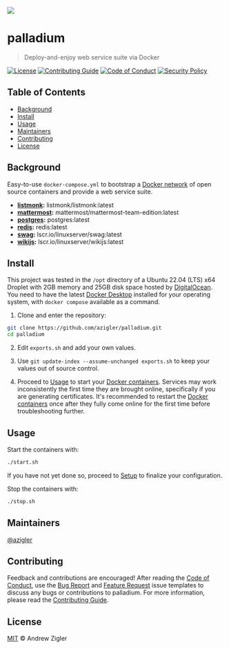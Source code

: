 ![](https://user-images.githubusercontent.com/7295363/176799033-c0902aae-f2dd-4b66-9844-9739a5492402.jpg)

# palladium

> Deploy-and-enjoy web service suite via Docker

[![License](https://img.shields.io/badge/license-MIT-EEE.svg?style=popout-square)](./LICENSE.md)
[![Contributing Guide](https://img.shields.io/badge/contributing-guide-EEE.svg?style=popout-square)](./.github/CONTRIBUTING.md)
[![Code of Conduct](https://img.shields.io/badge/contributor-covenant-EEE.svg?style=popout-square)](./.github/CODE_OF_CONDUCT.md)
[![Security Policy](https://img.shields.io/badge/security-policy-EEE.svg?style=popout-square)](./.github/SECURITY.md)

## Table of Contents

- [Background](#background)
- [Install](#install)
- [Usage](#usage)
- [Maintainers](#maintainers)
- [Contributing](#contributing)
- [License](#license)

## Background

Easy-to-use `docker-compose.yml` to bootstrap a [Docker network](https://docs.docker.com/network/) of open source containers and provide a web service suite.

- **[listmonk](https://hub.docker.com/r/listmonk/listmonk/tags):** listmonk/listmonk:latest
- **[mattermost](https://hub.docker.com/r/mattermost/mattermost-team-edition/tags):** mattermost/mattermost-team-edition:latest
- **[postgres](https://hub.docker.com/_/postgres/tags):** postgres:latest
- **[redis](https://hub.docker.com/_/redis/tags):** redis:latest
- **[swag](https://github.com/linuxserver/docker-swag):** lscr.io/linuxserver/swag:latest
- **[wikijs](https://github.com/linuxserver/docker-wikijs):** lscr.io/linuxserver/wikijs:latest

## Install

This project was tested in the `/opt` directory of a Ubuntu 22.04 (LTS) x64 Droplet with 2GB memory and 25GB disk space hosted by [DigitalOcean](https://m.do.co/c/a3448cce0762). You need to have the latest [Docker Desktop](https://docs.docker.com/engine/install/) installed for your operating system, with `docker compose` available as a command.

1. Clone and enter the repository:

```bash
git clone https://github.com/azigler/palladium.git
cd palladium
```

2. Edit `exports.sh` and add your own values.

3. Use `git update-index --assume-unchanged exports.sh` to keep your values out of source control.

4. Proceed to [Usage](#usage) to start your [Docker containers](https://docs.docker.com/compose/). Services may work inconsistently the first time they are brought online, specifically if you are generating certificates. It's recommended to restart the [Docker containers](https://docs.docker.com/compose/) once after they fully come online for the first time before troubleshooting further.

## Usage

Start the containers with:

```bash
./start.sh
```

If you have not yet done so, proceed to [Setup](#setup) to finalize your configuration.

Stop the containers with:

```bash
./stop.sh
```

## Maintainers

[@azigler](https://github.com/azigler)

## Contributing

Feedback and contributions are encouraged! After reading the [Code of Conduct](./.github/CODE_OF_CONDUCT.md), use the [Bug Report](https://github.com/azigler/palladium/issues/new?assignees=&labels=bug&template=bug-report.md&title=) and [Feature Request](https://github.com/azigler/palladium/issues/new?assignees=&labels=enhancement&template=feature-request.md&title=) issue templates to discuss any bugs or contributions to palladium. For more information, please read the [Contributing Guide](./.github/CONTRIBUTING.md).

## License

[MIT](./LICENSE.md) © Andrew Zigler
